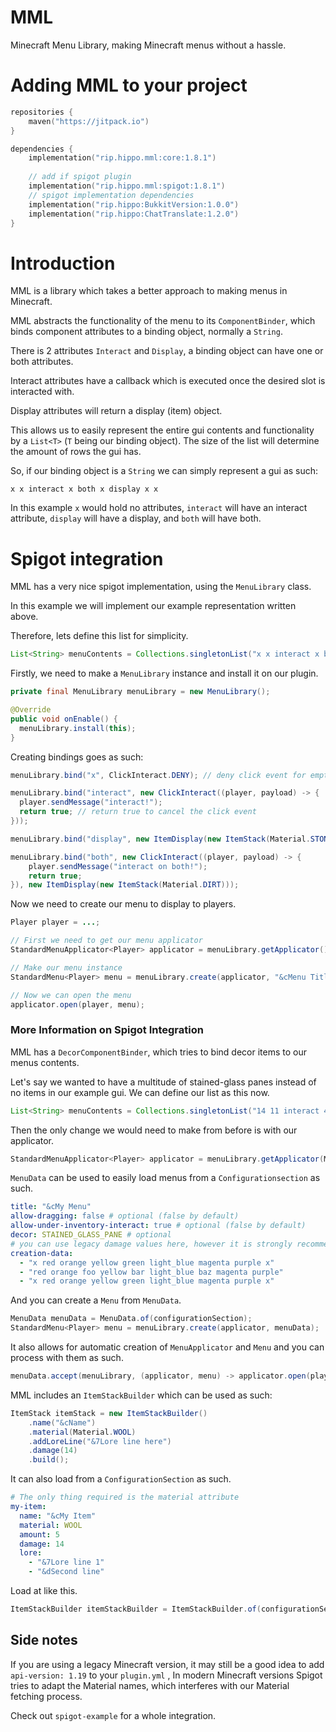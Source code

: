 # MML
Minecraft Menu Library, making Minecraft menus without a hassle.


# Adding MML to your project

```kotlin
repositories {
    maven("https://jitpack.io")
}

dependencies {
    implementation("rip.hippo.mml:core:1.8.1")
    
    // add if spigot plugin
    implementation("rip.hippo.mml:spigot:1.8.1")
    // spigot implementation dependencies
    implementation("rip.hippo:BukkitVersion:1.0.0")
    implementation("rip.hippo:ChatTranslate:1.2.0")
}
```

# Introduction
MML is a library which takes a better approach to making menus in Minecraft.

MML abstracts the functionality of the menu to its `ComponentBinder`, which binds component attributes to a binding object, normally a `String`.

There is 2 attributes `Interact` and `Display`, a binding object can have one or both attributes.

Interact attributes have a callback which is executed once the desired slot is interacted with.

Display attributes will return a display (item) object.

This allows us to easily represent the entire gui contents and functionality by a `List<T>` (`T` being our binding object).
The size of the list will determine the amount of rows the gui has.

So, if our binding object is a `String` we can simply represent a gui as such:

```
x x interact x both x display x x
```

In this example `x` would hold no attributes, `interact` will have an interact attribute, `display` will have a display, and `both` will have both.

# Spigot integration
MML has a very nice spigot implementation, using the `MenuLibrary` class.

In this example we will implement our example representation written above.

Therefore, lets define this list for simplicity.

```java
List<String> menuContents = Collections.singletonList("x x interact x both x display x x");
```

Firstly, we need to make a `MenuLibrary` instance and install it on our plugin.

```java
private final MenuLibrary menuLibrary = new MenuLibrary();

@Override
public void onEnable() {
  menuLibrary.install(this);
}
```

Creating bindings goes as such:

```java
menuLibrary.bind("x", ClickInteract.DENY); // deny click event for empty slots

menuLibrary.bind("interact", new ClickInteract((player, payload) -> {
  player.sendMessage("interact!");
  return true; // return true to cancel the click event
}));

menuLibrary.bind("display", new ItemDisplay(new ItemStack(Material.STONE)));

menuLibrary.bind("both", new ClickInteract((player, payload) -> {
    player.sendMessage("interact on both!");
    return true;
}), new ItemDisplay(new ItemStack(Material.DIRT)));
```

Now we need to create our menu to display to players.

```java
Player player = ...;

// First we need to get our menu applicator
StandardMenuApplicator<Player> applicator = menuLibrary.getApplicator();

// Make our menu instance
StandardMenu<Player> menu = menuLibrary.create(applicator, "&cMenu Title", menuContents);

// Now we can open the menu
applicator.open(player, menu);
```

### More Information on Spigot Integration

MML has a `DecorComponentBinder`, which tries to bind decor items to our menus contents.

Let's say we wanted to have a multitude of stained-glass panes instead of no items in our example gui.
We can define our list as this now.

```java
List<String> menuContents = Collections.singletonList("14 11 interact 4 both 4 display 11 14");
```

Then the only change we would need to make from before is with our applicator.

```java
StandardMenuApplicator<Player> applicator = menuLibrary.getApplicator(Material.STAINED_GLASS_PANE);
```


`MenuData` can be used to easily load menus from a `Configurationsection` as such.

```yaml
title: "&cMy Menu"
allow-dragging: false # optional (false by default)
allow-under-inventory-interact: true # optional (false by default)
decor: STAINED_GLASS_PANE # optional
# you can use legacy damage values here, however it is strongly recommended to use names instead for cross-version reasons.
creation-data:
  - "x red orange yellow green light_blue magenta purple x"
  - "red orange foo yellow bar light_blue baz magenta purple"
  - "x red orange yellow green light_blue magenta purple x"
```

And you can create a `Menu` from `MenuData`.

```java
MenuData menuData = MenuData.of(configurationSection);
StandardMenu<Player> menu = menuLibrary.create(applicator, menuData);
```

It also allows for automatic creation of `MenuApplicator` and `Menu` and you can process with them as such.

```java
menuData.accept(menuLibrary, (applicator, menu) -> applicator.open(player, menu));
```

MML includes an `ItemStackBuilder` which can be used as such:

```java
ItemStack itemStack = new ItemStackBuilder()
    .name("&cName")
    .material(Material.WOOL)
    .addLoreLine("&7Lore line here")
    .damage(14)
    .build();
```

It can also load from a `ConfigurationSection` as such.

```yaml
# The only thing required is the material attribute
my-item:
  name: "&cMy Item"
  material: WOOL
  amount: 5
  damage: 14
  lore:
    - "&7Lore line 1"
    - "&dSecond line"
```

Load at like this.
```java
ItemStackBuilder itemStackBuilder = ItemStackBuilder.of(configurationSection);
```

## Side notes
If you are using a legacy Minecraft version, it may still be a good idea to add `api-version: 1.19` to your `plugin.yml` 
, In modern Minecraft versions Spigot tries to adapt the Material names, 
which interferes with our Material fetching process.

Check out `spigot-example` for a whole integration.